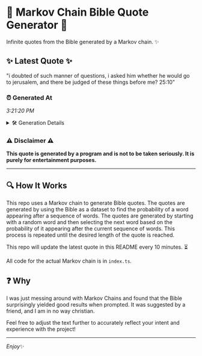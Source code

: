 # 📖 Markov Chain Bible Quote Generator 📖

Infinite quotes from the Bible generated by a Markov chain. ✨

## ✨ Latest Quote ✨
"i doubted of such manner of questions, i asked him whether he would go to jerusalem, and there be judged of these things before me? 25:10"

### ⏰ Generated At
*3:21:20 PM*

<details>
    <summary>🛠️ Generation Details</summary>
    <p>
        <strong>🌱 Seed:</strong> i<br>
        <strong>🔄 Iterations:</strong> 25<br>
        <strong>📜 Context History:</strong><br>[ i ]: doubted<br>[ i, doubted ]: of<br>[ i, doubted, of ]: such<br>[ i, doubted, of, such ]: manner<br>[ i, doubted, of, such, manner ]: of<br>[ i, doubted, of, such, manner, of ]: questions,<br>[ doubted, of, such, manner, of, questions, ]: i<br>[ of, such, manner, of, questions,, i ]: asked<br>[ such, manner, of, questions,, i, asked ]: him<br>[ manner, of, questions,, i, asked, him ]: whether<br>[ of, questions,, i, asked, him, whether ]: he<br>[ questions,, i, asked, him, whether, he ]: would<br>[ i, asked, him, whether, he, would ]: go<br>[ asked, him, whether, he, would, go ]: to<br>[ him, whether, he, would, go, to ]: jerusalem,<br>[ whether, he, would, go, to, jerusalem, ]: and<br>[ he, would, go, to, jerusalem,, and ]: there<br>[ would, go, to, jerusalem,, and, there ]: be<br>[ go, to, jerusalem,, and, there, be ]: judged<br>[ to, jerusalem,, and, there, be, judged ]: of<br>[ jerusalem,, and, there, be, judged, of ]: these<br>[ and, there, be, judged, of, these ]: things<br>[ there, be, judged, of, these, things ]: before<br>[ be, judged, of, these, things, before ]: me?<br>[ judged, of, these, things, before, me? ]: 25:10<br>
    </p>
</details>

### ⚠️ Disclaimer ⚠️
**This quote is generated by a program and is not to be taken seriously. It is purely for entertainment purposes.**

---

## 🔍 How It Works

This repo uses a Markov chain to generate Bible quotes. The quotes are generated by using the Bible as a dataset to find the probability of a word appearing after a sequence of words. The quotes are generated by starting with a random word and then selecting the next word based on the probability of it appearing after the current sequence of words. This process is repeated until the desired length of the quote is reached.

This repo will update the latest quote in this README every 10 minutes. ⏳

All code for the actual Markov chain is in `index.ts`.

## ❓ Why

I was just messing around with Markov Chains and found that the Bible surprisingly yielded good results when prompted. 
It was suggested by a friend, and I am in no way christian.

Feel free to adjust the text further to accurately reflect your intent and experience with the project!

---

*Enjoy*✨
